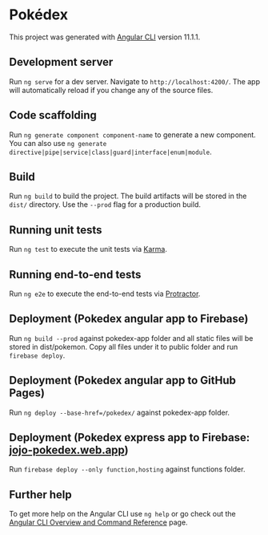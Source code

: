 # Pokédex

This project was generated with [Angular CLI](https://github.com/angular/angular-cli) version 11.1.1.

## Development server

Run `ng serve` for a dev server. Navigate to `http://localhost:4200/`. The app will automatically reload if you change any of the source files.

## Code scaffolding

Run `ng generate component component-name` to generate a new component. You can also use `ng generate directive|pipe|service|class|guard|interface|enum|module`.

## Build

Run `ng build` to build the project. The build artifacts will be stored in the `dist/` directory. Use the `--prod` flag for a production build.

## Running unit tests

Run `ng test` to execute the unit tests via [Karma](https://karma-runner.github.io).

## Running end-to-end tests

Run `ng e2e` to execute the end-to-end tests via [Protractor](http://www.protractortest.org/).

## Deployment (Pokedex angular app to Firebase)

Run `ng build --prod` against pokedex-app folder and all static files will be stored in dist/pokemon.
Copy all files under it to public folder and run `firebase deploy`.

## Deployment (Pokedex angular app to GitHub Pages)

Run `ng deploy --base-href=/pokedex/` against pokedex-app folder.

## Deployment (Pokedex express app to Firebase: [jojo-pokedex.web.app](https://jojo-pokedex.web.app))

Run `firebase deploy --only function,hosting` against functions folder.

## Further help

To get more help on the Angular CLI use `ng help` or go check out the [Angular CLI Overview and Command Reference](https://angular.io/cli) page.

